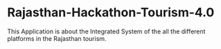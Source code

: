 # Rajasthan-Hackathon-Tourism-4.0
This Application is about the Integrated System of the all the different platforms in the Rajasthan tourism.
